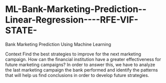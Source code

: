 # ML-Bank-Marketing-Prediction--Linear-Regression----RFE-VIF-STATE-
Bank Marketing Prediction Using Machine Learning



Context
Find the best strategies to improve for the next marketing campaign. How can the financial institution have a greater effectiveness for future marketing campaigns? In order to answer this, we have to analyze the last marketing campaign the bank performed and identify the patterns that will help us find conclusions in order to develop future strategies.
